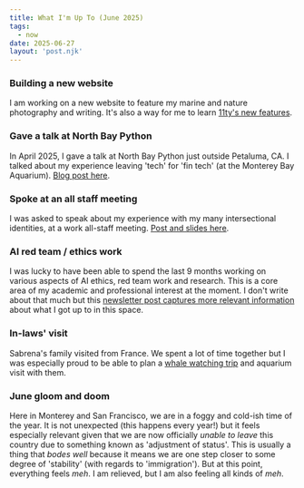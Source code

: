 ```yaml
---
title: What I'm Up To (June 2025)
tags: 
  - now
date: 2025-06-27
layout: 'post.njk'
---
```


### Building a new website

I am working on a new website to feature my marine and nature photography and writing. It's also a way for me to learn [11ty's new features](http://11ty.dev/).

### Gave a talk at North Bay Python

In April 2025, I gave a talk at North Bay Python just outside Petaluma, CA. I talked about my experience leaving 'tech' for 'fin tech' (at the Monterey Bay Aquarium). [Blog post here](/posts/my-talk-at-north-bay-python/). 

### Spoke at an all staff meeting

I was asked to speak about my experience with my many intersectional identities, at a work all-staff meeting. [Post and slides here](/posts/intersections).

### AI red team / ethics work

I was lucky to have been able to spend the last 9 months working on various aspects of AI ethics, red team work and research. This is a core area of my academic and professional interest at the moment. I don't write about that much but this [newsletter post captures more relevant information](https://news.publicsectorai.tech/archive/public-sector-ai-try-ai-in-the-public-interest/) about what I got up to in this space.

### In-laws' visit

Sabrena's family visited from France. We spent a lot of time together but I was especially proud to be able to plan a [whale watching trip](/photos/whale-watching/) and aquarium visit with them.

### June gloom and doom

Here in Monterey and San Francisco, we are in a foggy and cold-ish time of the year. It is not unexpected (this happens every year!) but it feels especially relevant given that we are now officially _unable to leave_ this country due to something known as 'adjustment of status'. This is usually a thing that _bodes well_ because it means we are one step closer to some degree of 'stability' (with regards to 'immigration'). But at this point, everything feels _meh_. I am relieved, but I am also feeling all kinds of _meh_.
